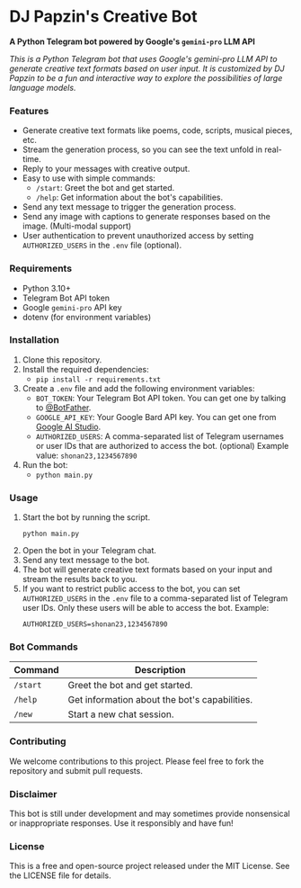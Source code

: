    # DJ Papzin's Creative Bot

   **A Python Telegram bot powered by Google's `gemini-pro` LLM API**

   *This is a Python Telegram bot that uses Google's gemini-pro LLM API to generate creative text formats based on user input. It is customized by DJ Papzin to be a fun and interactive way to explore the possibilities of large language models.*

   ### Features

   * Generate creative text formats like poems, code, scripts, musical pieces, etc.
   * Stream the generation process, so you can see the text unfold in real-time.
   * Reply to your messages with creative output.
   * Easy to use with simple commands:
       * `/start`: Greet the bot and get started.
       * `/help`: Get information about the bot's capabilities.
   * Send any text message to trigger the generation process.
   * Send any image with captions to generate responses based on the image. (Multi-modal support)
   * User authentication to prevent unauthorized access by setting `AUTHORIZED_USERS` in the `.env` file (optional).

   ### Requirements

   * Python 3.10+
   * Telegram Bot API token
   * Google `gemini-pro` API key
   * dotenv (for environment variables)

   ### Installation

   1. Clone this repository.
   2. Install the required dependencies:
       * `pip install -r requirements.txt`
   3. Create a `.env` file and add the following environment variables:
       * `BOT_TOKEN`: Your Telegram Bot API token. You can get one by talking to [@BotFather](https://t.me/BotFather).
       * `GOOGLE_API_KEY`: Your Google Bard API key. You can get one from [Google AI Studio](https://makersuite.google.com/).
       * `AUTHORIZED_USERS`: A comma-separated list of Telegram usernames or user IDs that are authorized to access the bot. (optional) Example value: `shonan23,1234567890`
   4. Run the bot:
       * `python main.py`

   ### Usage

   1. Start the bot by running the script.
      ```shell
      python main.py
      ```
   2. Open the bot in your Telegram chat.
   3. Send any text message to the bot.
   4. The bot will generate creative text formats based on your input and stream the results back to you.
   5. If you want to restrict public access to the bot, you can set `AUTHORIZED_USERS` in the `.env` file to a comma-separated list of Telegram user IDs. Only these users will be able to access the bot.
       Example:
       ```shell
       AUTHORIZED_USERS=shonan23,1234567890
       ```

   ### Bot Commands

   | Command | Description |
   | ------- | ----------- |
   | `/start` | Greet the bot and get started. |
   | `/help` | Get information about the bot's capabilities. |
   | `/new` | Start a new chat session. |

   ### Contributing

   We welcome contributions to this project. Please feel free to fork the repository and submit pull requests.

   ### Disclaimer

   This bot is still under development and may sometimes provide nonsensical or inappropriate responses. Use it responsibly and have fun!

   ### License

   This is a free and open-source project released under the MIT License. See the LICENSE file for details.